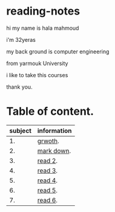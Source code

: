 # reading-notes



hi my name is hala mahmoud 

i'm 32yeras 

my back ground is computer engineering 

from yarmouk University 

 i like to take this courses 

thank you.

# Table of content.

|subject| information|
|------ | ------|
|1. |  [grwoth](https://hala-89.github.io/reading-notes/growth).|
|2. |  [mark down](https://hala-89.github.io/reading-notes/Mardown).|
|3. |  [read 2](https://hala-89.github.io/reading-notes/read2).|
|4. |  [read 3](https://hala-89.github.io/reading-notes/read3).|
|5. |  [read 4](https://hala-89.github.io/reading-notes/read4).|
|6. |  [read 5](https://hala-89.github.io/reading-notes/read5).|
|7. |  [read 6](https://hala-89.github.io/reading-notes/read6).|
